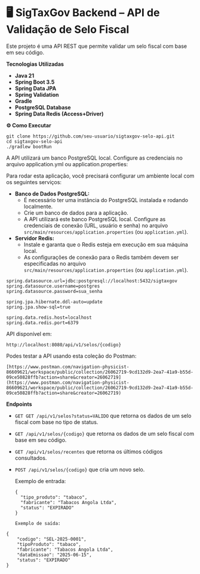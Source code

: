 # 🖥️ SigTaxGov Backend – API de Validação de Selo Fiscal

Este projeto é uma API REST que permite validar um selo fiscal com base em seu código.

**Tecnologias Utilizadas**

- **Java 21**
- **Spring Boot 3.5**
- **Spring Data JPA**
- **Spring Validation**
- **Gradle**
- **PostgreSQL Database**
- **Spring Data Redis (Access+Driver)**

**⚙️ Como Executar**

```
git clone https://github.com/seu-usuario/sigtaxgov-selo-api.git
cd sigtaxgov-selo-api
./gradlew bootRun
```

A API utilizará um banco PostgreSQL local. Configure as credenciais no arquivo application.yml ou application.properties:

Para rodar esta aplicação, você precisará configurar um ambiente local com os seguintes serviços:

- **Banco de Dados PostgreSQL:**
    - É necessário ter uma instância do PostgreSQL instalada e rodando localmente.
    - Crie um banco de dados para a aplicação.
    - A API utilizará este banco PostgreSQL local. Configure as credenciais de conexão (URL, usuário e senha) no arquivo `src/main/resources/application.properties` (ou `application.yml`).
- **Servidor Redis:**
    - Instale e garanta que o Redis esteja em execução em sua máquina local.
    - As configurações de conexão para o Redis também devem ser especificadas no arquivo `src/main/resources/application.properties` (ou `application.yml`).

```
spring.datasource.url=jdbc:postgresql://localhost:5432/sigtaxgov
spring.datasource.username=postgres
spring.datasource.password=sua_senha

spring.jpa.hibernate.ddl-auto=update
spring.jpa.show-sql=true

spring.data.redis.host=localhost
spring.data.redis.port=6379
```

API disponível em:

```
http://localhost:8080/api/v1/selos/{codigo}
```
Podes testar a API usando esta coleção do Postman:
```
[https://www.postman.com/navigation-physicist-86609621/workspace/public/collection/26062719-9cd132d9-2ea7-41a9-b55d-09ce50828ffb?action=share&creator=26062719](https://www.postman.com/navigation-physicist-86609621/workspace/public/collection/26062719-9cd132d9-2ea7-41a9-b55d-09ce50828ffb?action=share&creator=26062719)
```
**Endpoints**

- `GET GET /api/v1/selos?status=VALIDO` que retorna os dados de um selo fiscal com base no tipo de status.
- `GET /api/v1/selos/{codigo}` que retorna os dados de um selo fiscal com base em seu código.
- `GET /api/v1/selos/recentes` que retorna os últimos códigos consultados.
- `POST /api/v1/selos/{codigo}` que cria um novo selo.
    
    Exemplo de entrada:
    
    ```
    {
      "tipo_produto": "tabaco",
      "fabricante": "Tabacos Angola Ltda",
      "status": "EXPIRADO"
    }
    ```
    

      Exemplo de saída:

```
{
    "codigo": "SEL-2025-0001",
    "tipoProduto": "tabaco",
    "fabricante": "Tabacos Angola Ltda",
    "dataEmissao": "2025-06-15",
    "status": "EXPIRADO"
}
```